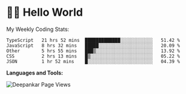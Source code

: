 # 👋🏽 Hello World 

<!--![Deepankar's github stats](https://github-readme-stats.vercel.app/api?username=Deep-Codes&count_private=true&show_icons=true&theme=radical)-->
My Weekly Coding Stats:

<!--START_SECTION:waka-->
```text
TypeScript   21 hrs 52 mins  █████████████░░░░░░░░░░░░   51.42 % 
JavaScript   8 hrs 32 mins   █████░░░░░░░░░░░░░░░░░░░░   20.09 % 
Other        5 hrs 55 mins   ███▒░░░░░░░░░░░░░░░░░░░░░   13.92 % 
CSS          2 hrs 13 mins   █▒░░░░░░░░░░░░░░░░░░░░░░░   05.22 % 
JSON         1 hr 52 mins    █░░░░░░░░░░░░░░░░░░░░░░░░   04.39 % 
```
<!--END_SECTION:waka-->

**Languages and Tools:**



<p align="left"> <img src="https://komarev.com/ghpvc/?username=Deep-Codes&label=Views&color=blue&style=plastic" alt="Deepankar Page Views" /> </p>
